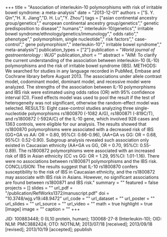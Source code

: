 +++
title = "Association of interleukin-10 polymorphisms with risk of irritable bowel syndrome: a meta-analysis"
date = "2013-12-01"
authors = ["S. Y. Qin","H. X. Jiang","D. H. Lu","Y. Zhou"]
tags = ["asian continental ancestry group/genetics"," european continental ancestry group/genetics"," genetic predisposition to disease"," humans"," interleukin-10/genetics"," irritable bowel syndrome/ethnology/genetics/immunology"," odds ratio"," phenotype"," polymorphism, single nucleotide"," risk factors"," case-control"," gene polymorphism"," interleukin-10"," irritable bowel syndrome"," meta-analysis"]
publication_types = ["2"]
publication = "_World journal of gastroenterology : WJG_"
publication_short = ""
abstract = "AIM: To clarify the current understanding of the association between interleukin-10 (IL-10) polymorphisms and the risk of irritable bowel syndrome (IBS). METHODS: We searched for studies in any language recorded in PubMed, Embase and Cochrane library before August 2013. The associations under allele contrast model, codominant model, dominant model, and recessive model were analyzed. The strengths of the association between IL-10 polymorphisms and IBS risk were estimated using odds ratios (OR) with 95% confidence interval (CI). Fixed effects model was used to pool the result if the test of heterogeneity was not significant, otherwise the random-effect model was selected. RESULTS: Eight case-control studies analyzing three single-nucleotide polymorphisms rs1800870 (-1082 A/G), rs1800871 (-819C/T), and rs1800872 (-592A/C) of the IL-10 gene, which involved 928 cases and 1363 controls, were eligible for our analysis. The results showed that rs1800870 polymorphisms were associated with a decreased risk of IBS (GG+GA vs AA: OR = 0.80, 95%CI: 0.66-0.96), (AA+GA vs GG: OR = 0.68, 95%CI: 0.52-0.90). Subgroup analysis revealed such association only existed in Caucasian ethnicity (AA+GA vs GG, OR = 0.70, 95%CI: 0.55-0.89). The rs1800872 polymorphisms were associated with an increased risk of IBS in Asian ethnicity (CC vs GG: OR = 1.29, 95%CI: 1.01-1.16). There were no associations between rs1800871 polymorphisms and the IBS risk. CONCLUSION: The results suggest that IL-10 rs1800870 confers susceptibility to the risk of IBS in Caucasian ethnicity, and the rs1800872 may associate with IBS risk in Asians. However, no significant associations are found between rs1800871 and IBS risk."
summary = ""
featured = false
projects = []
slides = ""
url_pdf = "/publication/RefWorks1372/manuscript.pdf"
doi = "10.3748/wjg.v19.i48.9472"
url_code = ""
url_dataset = ""
url_poster = ""
url_slides = ""
url_source = ""
url_video = ""
math = true
highlight = true
[image]
image = ""
caption = ""
+++

JID: 100883448; 0 (IL10 protein, human); 130068-27-8 (Interleukin-10); OID: NLM: PMC3882424; OTO: NOTNLM; 2013/07/18 [received]; 2013/09/18 [revised]; 2013/10/19 [accepted]; ppublish
